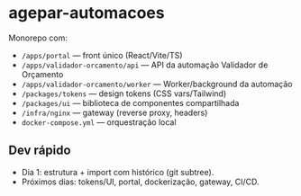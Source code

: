 # agepar-automacoes

Monorepo com:
- `/apps/portal` — front único (React/Vite/TS)
- `/apps/validador-orcamento/api` — API da automação Validador de Orçamento
- `/apps/validador-orcamento/worker` — Worker/background da automação
- `/packages/tokens` — design tokens (CSS vars/Tailwind)
- `/packages/ui` — biblioteca de componentes compartilhada
- `/infra/nginx` — gateway (reverse proxy, headers)
- `docker-compose.yml` — orquestração local

## Dev rápido
- Dia 1: estrutura + import com histórico (git subtree).
- Próximos dias: tokens/UI, portal, dockerização, gateway, CI/CD.
